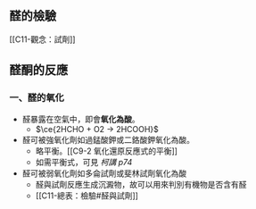 ## 醛的檢驗
[[C11-觀念：試劑]]
## 醛酮的反應
### 一、醛的氧化
- 醛暴露在空氣中，即會**氧化為酸**。
	- $\ce{2HCHO + O2 -> 2HCOOH}$
- 醛可被強氧化劑如過錳酸鉀或二鉻酸鉀氧化為酸。
	- 略平衡。[[C9-2 氧化還原反應式的平衡]]
	- 如需平衡式，可見 *柯講 p74*
- 醛可被弱氧化劑如多侖試劑或斐林試劑氧化為酸
	- 醛與試劑反應生成沉澱物，故可以用來判別有機物是否含有醛
	- [[C11-總表：檢驗#醛與試劑]]